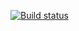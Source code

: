 [![Build status](https://ci.appveyor.com/api/projects/status/yxeupt8hpp4qiquh?svg=true)](https://ci.appveyor.com/project/NinePage/4-2-3-1)
